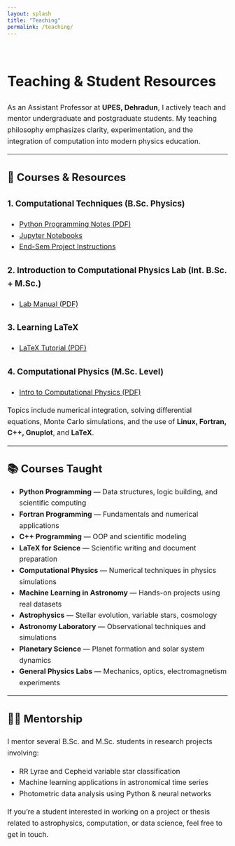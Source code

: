 ```yaml
---
layout: splash
title: "Teaching"
permalink: /teaching/
---
```


<br>

<div class="page__content" style="font-size: 16px; line-height: 1.6;">

<h1>Teaching & Student Resources</h1>

<p>
As an Assistant Professor at <strong>UPES, Dehradun</strong>, I actively teach and mentor undergraduate and postgraduate students. 
My teaching philosophy emphasizes clarity, experimentation, and the integration of computation into modern physics education.
</p>

<hr>

<h2>📘 Courses & Resources</h2>

<h3>1. Computational Techniques (B.Sc. Physics)</h3>
<ul>
  <li><a href="resources/computational_techniques/python_notes.pdf" target="_blank">Python Programming Notes (PDF)</a></li>
  <li><a href="resources/computational_techniques/python_notes.ipynb" target="_blank">Jupyter Notebooks</a></li>
  <li><a href="resources/computational_techniques/end_term_project_instructions.pdf" target="_blank">End-Sem Project Instructions</a></li>
</ul>

<h3>2. Introduction to Computational Physics Lab (Int. B.Sc. + M.Sc.)</h3>
<ul>
  <li><a href="resources/computational_physics_lab/lab_manual_1.pdf" target="_blank">Lab Manual (PDF)</a></li>
</ul>

<h3>3. Learning LaTeX</h3>
<ul>
  <li><a href="resources/LearnLaTeX.pdf" target="_blank">LaTeX Tutorial (PDF)</a></li>
</ul>

<h3>4. Computational Physics (M.Sc. Level)</h3>
<ul>
  <li><a href="resources/computational_physics/Introduction_to_computational_physics.pdf" target="_blank">Intro to Computational Physics (PDF)</a></li>
</ul>

<p>
Topics include numerical integration, solving differential equations, Monte Carlo simulations, and the use of <strong>Linux, Fortran, C++, Gnuplot</strong>, and <strong>LaTeX</strong>.
</p>

<hr>

<h2>📚 Courses Taught</h2>
<ul>
  <li><strong>Python Programming</strong> — Data structures, logic building, and scientific computing</li>
  <li><strong>Fortran Programming</strong> — Fundamentals and numerical applications</li>
  <li><strong>C++ Programming</strong> — OOP and scientific modeling</li>
  <li><strong>LaTeX for Science</strong> — Scientific writing and document preparation</li>
  <li><strong>Computational Physics</strong> — Numerical techniques in physics simulations</li>
  <li><strong>Machine Learning in Astronomy</strong> — Hands-on projects using real datasets</li>
  <li><strong>Astrophysics</strong> — Stellar evolution, variable stars, cosmology</li>
  <li><strong>Astronomy Laboratory</strong> — Observational techniques and simulations</li>
  <li><strong>Planetary Science</strong> — Planet formation and solar system dynamics</li>
  <li><strong>General Physics Labs</strong> — Mechanics, optics, electromagnetism experiments</li>
</ul>

<hr>

<h2>👨‍🏫 Mentorship</h2>
<p>
I mentor several B.Sc. and M.Sc. students in research projects involving:
</p>
<ul>
  <li>RR Lyrae and Cepheid variable star classification</li>
  <li>Machine learning applications in astronomical time series</li>
  <li>Photometric data analysis using Python & neural networks</li>
</ul>

<p>
If you’re a student interested in working on a project or thesis related to astrophysics, computation, or data science, feel free to get in touch.
</p>

</div>
